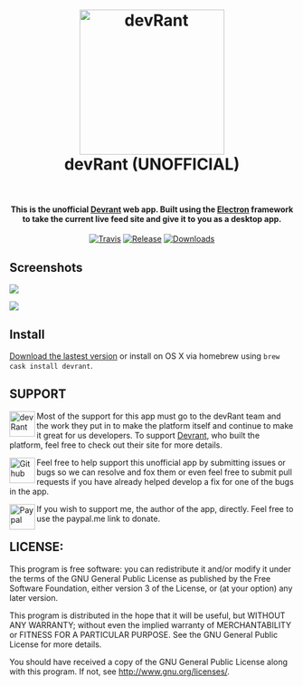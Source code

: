 <h1 align="center">
  <a href="https://devrant.io"><img alt='devRant' width='256' height='256' src="https://raw.githubusercontent.com/Meadowcottage/devRant/master/build/icon-512.png"></a>
  <br>
    devRant (UNOFFICIAL)
  <br>
  <br>
</h1>

<h4 align="center">This is the unofficial <a href="https://www.devrant.io/">Devrant</a> web app. Built using the <a href="http://electron.atom.io/">Electron</a> framework to take the current live feed site and give it to you as a desktop app.</h4>

<p align="center">
  <a href="https://travis-ci.org/Meadowcottage/devRant"><img src="https://img.shields.io/travis/Meadowcottage/devRant/master.svg?style=flat-square" alt="Travis"></a>
  <a href="https://github.com/Meadowcottage/devRant/releases"><img src="https://img.shields.io/github/release/Meadowcottage/devRant.svg?style=flat-square" alt="Release"></a>
  <a href="https://github.com/Meadowcottage/devRant/releases"><img src="https://img.shields.io/github/downloads/meadowcottage/devrant/total.svg?style=flat-square" alt="Downloads"></a>
</p>

## Screenshots

<img src="https://raw.githubusercontent.com/Meadowcottage/devRant/master/build/Screenshot-1.png"/></td>

<img src="https://raw.githubusercontent.com/Meadowcottage/devRant/master/build/Screenshot-2.png"/></td>

## Install

[Download the lastest version](https://github.com/Meadowcottage/Devrant/releases) or install on OS X via homebrew using `brew cask install devrant`.

## SUPPORT

[<img width='45' height="45" align='left' alt='devRant' src="https://raw.githubusercontent.com/Meadowcottage/devRant/master/build/icon-512.png">](https://www.devrant.io/) Most of the support for this app must go to the devRant team and the work they put in to make the platform itself and continue to make it great for us developers. To support [Devrant](https://www.devrant.io/), who built the platform, feel free to check out their site for more details.

[<img width='45' height="45" align='left' alt='Github' src="https://upload.wikimedia.org/wikipedia/commons/9/91/Octicons-mark-github.svg">](https://github.com/Meadowcottage/Devrant) Feel free to help support this unofficial app by submitting issues or bugs so we can resolve and fox them or even feel free to submit pull requests if you have already helped develop a fix for one of the bugs in the app.

[<img width='45' height="45" align='left' alt='Paypal' src="https://upload.wikimedia.org/wikipedia/commons/5/53/PayPal_2014_logo.svg">](https://paypal.me/meadowcottage) If you wish to support me, the author of the app, directly. Feel free to use the paypal.me link to donate.

## LICENSE:

This program is free software: you can redistribute it and/or modify
it under the terms of the GNU General Public License as published by
the Free Software Foundation, either version 3 of the License, or
(at your option) any later version.

This program is distributed in the hope that it will be useful,
but WITHOUT ANY WARRANTY; without even the implied warranty of
MERCHANTABILITY or FITNESS FOR A PARTICULAR PURPOSE.  See the
GNU General Public License for more details.

You should have received a copy of the GNU General Public License
along with this program.  If not, see <http://www.gnu.org/licenses/>.
